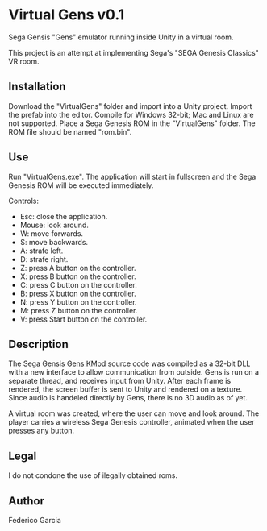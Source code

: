 # Virtual Gens v0.1

Sega Gensis "Gens" emulator running inside Unity in a virtual room.

This project is an attempt at implementing Sega's "SEGA Genesis Classics" VR room.

## Installation

Download the "VirtualGens" folder and import into a Unity project. Import the prefab into the editor.
Compile for Windows 32-bit; Mac and Linux are not supported.
Place a Sega Genesis ROM in the "VirtualGens" folder. The ROM file should be named "rom.bin".

## Use

Run "VirtualGens.exe". The application will start in fullscreen and the Sega Genesis ROM will be executed immediately.

Controls:
* Esc: close the application.
* Mouse: look around.
* W: move forwards.
* S: move backwards.
* A: strafe left.
* D: strafe right.
* Z: press A button on the controller.
* X: press B button on the controller.
* C: press C button on the controller.
* B: press X button on the controller.
* N: press Y button on the controller.
* M: press Z button on the controller.
* V: press Start button on the controller.

## Description

The Sega Gensis [Gens KMod](https://segaretro.org/Gens_KMod) source code was compiled as a 32-bit DLL with a new interface to allow communication from outside. Gens is run on a separate thread, and receives input from Unity. After each frame is rendered, the screen buffer is sent to Unity and rendered on a texture. Since audio is handeled directly by Gens, there is no 3D audio as of yet.

A virtual room was created, where the user can move and look around. The player carries a wireless Sega Genesis controller, animated when the user presses any button.

## Legal

I do not condone the use of ilegally obtained roms.

## Author

Federico Garcia